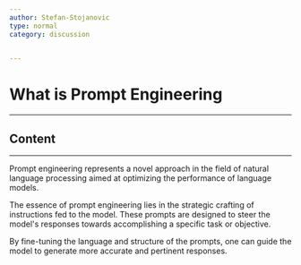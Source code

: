 ```yaml
---
author: Stefan-Stojanovic
type: normal
category: discussion
 

---
```


# What is Prompt Engineering

---

## Content

---

Prompt engineering represents a novel approach in the field of natural language processing aimed at optimizing the performance of language models.

The essence of prompt engineering lies in the strategic crafting of instructions fed to the model. These prompts are designed to steer the model's responses towards accomplishing a specific task or objective.

By fine-tuning the language and structure of the prompts, one can guide the model to generate more accurate and pertinent responses.

